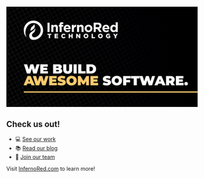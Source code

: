 [![InfernoRed Technology][logo]][inferno-red]

## Check us out!
* 💻 [See our work][work]
* 📚 [Read our blog][blog]
* 🤝 [Join our team][career]

Visit [InfernoRed.com][inferno-red] to learn more!

<!-- Links -->
[logo]: /images/inferno-red-we-build.jpeg
[inferno-red]: https://infernored.com
[work]: https://infernored.com/work
[blog]:https://blog.infernored.com/
[career]:https://infernored.freshteam.com/jobs